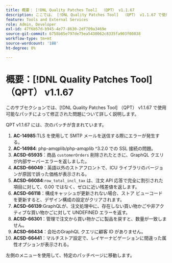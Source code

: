 ```yaml
---
title: 概要： [!DNL Quality Patches Tool]  （QPT） v1.1.67
description: ここでは、 [!DNL Quality Patches Tool]  （QPT） v1.1.67 で使用可能なパッチによって修正された問題について詳しく説明します。
feature: Tools and External Services
role: Admin, Developer
exl-id: 47f6b57d-b945-4e77-8630-2df709a3469e
source-git-commit: 6758b85e797de75ea5430062c8335fa903f00838
workflow-type: tm+mt
source-wordcount: '188'
ht-degree: 0%

---
```


# 概要：[!DNL Quality Patches Tool] （QPT） v1.1.67

このサブセクションでは、[!DNL Quality Patches Tool] （QPT） v1.1.67 で使用可能なパッチによって修正された問題について詳しく説明します。

QPT v1.1.67 には、次のパッチが含まれています。
1. **AC-14985**:TLS を使用して SMTP メールを送信する際にエラーが発生する。
1. **AC-14984**: php-amqplib/php-amqplib ^3.2.0 での SSL 接続の問題。
1. **ACSD-65935**：商品 `customerOrders` 削除されたときに、GraphQL クエリが内部サーバーエラーを返しました。
1. **ACSD-66049**：英語以外のストアフロントで、ICU ライブラリのバージョンが原因で誤った価格が表示される。
1. **ACSD-66084**:`row_total_incl_tax` は、注文 API 応答で完全に割引された項目に対して、0.00 ではなく、ゼロに近い残差値を返します。
1. **ACSD-66118**：構成キャッシュが更新されない場合、ストア ビューコードを更新すると、デザイン構成の設定がクリアされます。
1. **ACSD-66139**:GraphQLが、注文処理中に、存在しない買い物かごや非アクティブな買い物かごに対して UNDEFINED エラーを返す。
1. **ACSD-66301**：管理で注文から買い物かごに製品を戻すと、数量が一致しません。
1. **ACSD-66434**：会社のGraphQL クエリに顧客 ID がありません。
1. **ACSD-66441**：マルチストア設定で、レイヤーナビゲーションに間違った属性オプションが表示される。

左側のメニューを使用して、特定のパッチページに移動します。
